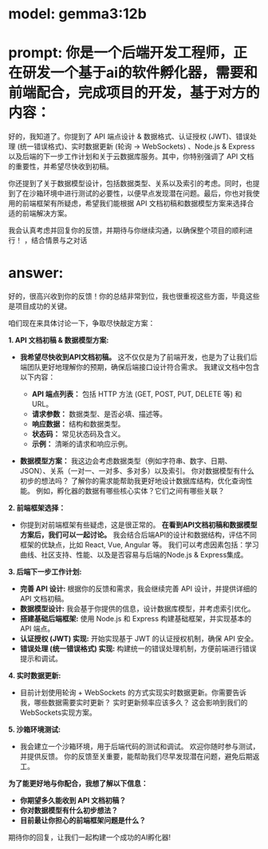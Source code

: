 # model: gemma3:12b
# prompt: 你是一个后端开发工程师，正在研发一个基于ai的软件孵化器，需要和前端配合，完成项目的开发，基于对方的内容：
好的，我知道了。你提到了 API 端点设计 & 数据格式、认证授权 (JWT)、错误处理 (统一错误格式)、实时数据更新 (轮询 -> WebSockets) 、Node.js & Express 以及后端的下一步工作计划和关于云数据库服务。其中，你特别强调了 API 文档的重要性，并希望尽快收到初稿。

你还提到了关于数据模型设计，包括数据类型、关系以及索引的考虑。同时，也提到了在沙箱环境中进行测试的必要性，以便早点发现潜在问题。最后，你也对我使用的前端框架有所疑虑，希望我们能根据 API 文档初稿和数据模型方案来选择合适的前端解决方案。

我会认真考虑并回复你的反馈，并期待与你继续沟通，以确保整个项目的顺利进行！
，结合情景与之对话
# answer: 
 好的，很高兴收到你的反馈！你的总结非常到位，我也很重视这些方面，毕竟这些是项目成功的关键。

咱们现在来具体讨论一下，争取尽快敲定方案：

**1. API 文档初稿 & 数据模型方案:**

*   **我希望尽快收到API文档初稿。**  这不仅仅是为了前端开发，也是为了让我们后端团队更好地理解你的预期，确保后端接口设计符合需求。 我建议文档中包含以下内容：
    *   **API 端点列表：** 包括 HTTP 方法 (GET, POST, PUT, DELETE 等) 和 URL。
    *   **请求参数：** 数据类型、是否必填、描述等。
    *   **响应数据：** 结构和数据类型。
    *   **状态码：**  常见状态码及含义。
    *   **示例：**  清晰的请求和响应示例。

*   **数据模型方案：**  我这边会考虑数据类型（例如字符串、数字、日期、JSON）、关系（一对一、一对多、多对多）以及索引。  你对数据模型有什么初步的想法吗？ 了解你的需求能帮助我更好地设计数据库结构，优化查询性能。  例如，孵化器的数据有哪些核心实体？它们之间有哪些关联？

**2. 前端框架选择：**

*   你提到对前端框架有些疑虑，这是很正常的。  **在看到API文档初稿和数据模型方案后，我们可以一起讨论。**  我会结合后端API的设计和数据结构，评估不同框架的优缺点，比如 React, Vue, Angular 等。  我们可以考虑因素包括：学习曲线、社区支持、性能、以及是否容易与后端的Node.js & Express集成。

**3. 后端下一步工作计划:**

*   **完善 API 设计:** 根据你的反馈和需求，我会继续完善 API 设计，并提供详细的 API 文档初稿。
*   **数据模型设计:**  我会基于你提供的信息，设计数据库模型，并考虑索引优化。
*   **搭建基础后端框架:**  使用 Node.js 和 Express 构建基础框架，并实现基本的 API 端点。
*   **认证授权 (JWT) 实现:**  开始实现基于 JWT 的认证授权机制，确保 API 安全。
*   **错误处理 (统一错误格式) 实现:**  构建统一的错误处理机制，方便前端进行错误提示和调试。

**4. 实时数据更新:**

*   目前计划使用轮询 + WebSockets 的方式实现实时数据更新。你需要告诉我，哪些数据需要实时更新？ 实时更新频率应该多久？ 这会影响到我们的WebSockets实现方案。

**5. 沙箱环境测试:**

*   我会建立一个沙箱环境，用于后端代码的测试和调试。 欢迎你随时参与测试，并提供反馈。  你的反馈至关重要，能帮助我们尽早发现潜在问题，避免后期返工。

**为了能更好地与你配合，我想了解以下信息：**

*   **你期望多久能收到 API 文档初稿？**
*   **你对数据模型有什么初步想法？**
*   **目前最让你担心的前端框架问题是什么？**

期待你的回复，让我们一起构建一个成功的AI孵化器!

